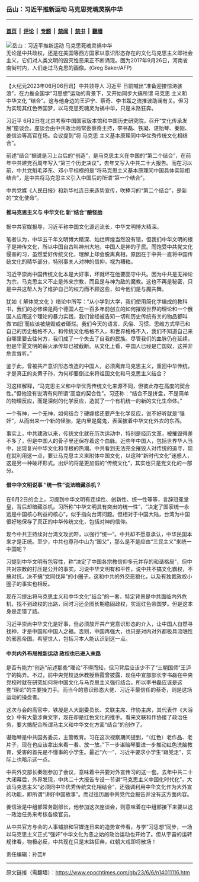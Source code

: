 ### 岳山：习近平推新运动 马克思死魂灵祸中华

---

#### [首页](../../../..?n14011116) &nbsp;|&nbsp; [评论](../../../../../epoch-comment?n14011116) &nbsp;|&nbsp; [专题](../../../../../epoch-special?n14011116) &nbsp;|&nbsp; [禁闻](../../../../../epoch-news?n14011116) &nbsp;|&nbsp; [禁书](../../../../../books?n14011116) &nbsp;|&nbsp; [翻墙](https://github.com/gfw-breaker/nogfw/blob/master/README.md?n14011116)


<div><img alt="岳山：习近平推新运动 马克思死魂灵祸中华" class="attachment-djy_600_400 size-djy_600_400 wp-post-image" src="https://i.epochtimes.com/assets/uploads/2023/01/id13904458-000_TB3U8-600x400.jpg"/>
<div class="caption">
 无论是中共政权，还是在美国等西方国家以意识形态存在的文化马克思主义即社会主义，它们对人类文明的毁灭性恶果正不断涌现。图为2017年9月26日，河南省南街村内，人们走过马克思的画像。(Greg Baker/AFP)
</div></div><hr/><div class="post_content" id="artbody" itemprop="articleBody">
 <!-- article content begin -->
 <p>
  【大纪元2023年06月06日讯】中共领导人
  <ok href="https://www.epochtimes.com/gb/tag/%E4%B9%A0%E8%BF%91%E5%B9%B3.html">
   习近平
  </ok>
  日前喊出“准备迎接惊涛骇浪”，在力推全国学“习思想”运动的背景下，又开始同步大搞所谓
  <ok href="https://www.epochtimes.com/gb/tag/%E9%A9%AC%E5%85%8B%E6%80%9D.html">
   马克思
  </ok>
  主义和
  <ok href="https://www.epochtimes.com/gb/tag/%E4%B8%AD%E5%8D%8E%E6%96%87%E5%8C%96.html">
   中华文化
  </ok>
  “结合”。这与他身边的王沪宁、蔡奇、李书磊之流推波助澜有关。但习为实现其红色帝国梦，以马克思死魂灵为祸中华，只是末路狂奔。
 </p>
 <p>
  <ok href="https://www.epochtimes.com/gb/tag/%E4%B9%A0%E8%BF%91%E5%B9%B3.html">
   习近平
  </ok>
  6月2日在北京考察中国国家版本馆和中国历史研究院，召开“文化传承发展”座谈会。座谈会由中共政治局常委蔡奇主持，李书磊、铁凝、谌贻琴、秦刚、姜信治等高官在场。会议提到“将
  <ok href="https://www.epochtimes.com/gb/tag/%E9%A9%AC%E5%85%8B%E6%80%9D.html">
   马克思
  </ok>
  主义基本原理同中华优秀传统文化相结合”。
 </p>
 <p>
  前述“结合”据说是习上台后的“创造”，是马克思主义在中国的“第二个结合”，在前年中共建党百周年写入“第三个历史决议”，去年又写入中共二十大报告。而在习以前，中共党魁毛泽东、邓小平标榜的是“将马克思主义基本原理同中国具体实际相结合”，是中共将马克思主义引入中国后的所谓“第一个结合”。
 </p>
 <p>
  中共党媒《人民日报》和新华社连日来造势宣传，吹捧习的“第二个结合”，是新的“文化使命”。
 </p>
 <h4>
  推马克思主义与
  <ok href="https://www.epochtimes.com/gb/tag/%E4%B8%AD%E5%8D%8E%E6%96%87%E5%8C%96.html">
   中华文化
  </ok>
  新“结合”酿怪胎
 </h4>
 <p>
  据中共官媒报导，习近平称中国文化源远流长，中华文明博大精深。
 </p>
 <p>
  笔者认为，中华五千年文明博大精深、灿烂辉煌当然没有错，但我们中华文明的根子是神传文化，所以中国自古叫神州大地，中国人是神的子民。而饱受中共党文化侵害的习，虽然爱好传统文化，理解上却会脱离真相，原因在于中共一直将中国传统文化的精华部分，特别事关人对神的信仰，视为糟粕。
 </p>
 <p>
  习近平崇尚中国传统文化本是大好事，坏就坏在他要固守中共。因为中共是无神论为宗，马克思主义不止是外来宗教，而且是与神为敌的魔教。这也不再是秘密，只是中共这帮人为了维护自己的权力而不顾这些，如今他们是与魔共舞。
 </p>
 <p>
  犹如《
  <ok href="https://www.epochtimes.com/gb/22/4/26/n13721157.htm">
   解体党文化
  </ok>
  》绪论中所写：“从小学到大学，我们使用简化字编成的教科书，我们的必修课是两个德国人在一百多年前创立的如何摧毁世界的理论和一个俄国人应用这个理论的暴力实践，我们曾经被告知一切和历史传统有关的物品都叫做‘四旧’而应该被烧毁或者砸烂。我们今天的语言、风俗、习惯、思维方式早已和自己的历史格格不入，和传统文化格格不入，和世界格格不入，我们不知道自己来自哪里要去往何方，我们成了一个失去了自我的民族。尽管我们的血脉仍在延续，但是华夏文明的薪火承传却已被截断。从文化上看，中国人已经是亡国奴，这并非危言耸听。”
 </p>
 <p>
  鉴于此，曾被共产意识形态改造的中国人，必须离弃马克思主义，重回中华传统，才是真正的炎黄子孙，为何却要倒过来将祖国文化和马克思主义结合？
 </p>
 <p>
  习这样解释，“马克思主义和中华优秀传统文化来源不同，但彼此存在高度的契合性。”但他没有说清有何所谓“高度的契合性”。习还称：“结合不是拼盘，不是简单的物理反应，而是深刻的化学反应，造就了一个有机统一的新的文化生命体。”
 </p>
 <p>
  一个有神，一个无神，如何结合？硬嫁接还要产生化学反应，说不好听就是“强奸”，从而出来一个新的怪胎，是内里是魔鬼，表面披着中华文化外衣的东西。
 </p>
 <p>
  事实上，中共建政以来，传统文化就在历次运动中，特别是经历文革，被摧毁得差不多了，但是中国人的骨子里还保存着这个血脉。近些年中国人，包括世界华人当中，出现复兴中华文化和寻根的热潮。中共看到无法完全摧毁人对传统的追寻，现在就利用这一点，要让马克思主义来附体中国文化，以这种“新时代文化”迷惑人，这是另一种破坏形式。出炉的将是更加假的“传统文化”，其实也只是党文化的一部分。
 </p>
 <h4>
  借中华文明说事 “统一性”说法暗藏杀机？
 </h4>
 <p>
  在6月2日的会上，习提到中华文明有连续性、创新性、统一性等等，言辞冠冕堂皇，背后却暗藏杀机。习所称“中华文明具有突出的统一性”，“决定了国家统一永远是中国核心利益的核心”，似乎指向台湾问题。但相对于中国大陆，台湾为中国很好地保存了真正的中华传统文化，包括对神的信仰。
 </p>
 <p>
  现今中共正持续对台湾文攻武吓，以强行“统一”。中共却不愿意承认，中华民国本来才是正统。至少，中共也尊孙中山为“国父”，那么是不是应由“三民主义”来统一中国呢？
 </p>
 <p>
  习提到中华文明有包容性，称“决定了中国各宗教信仰多元并存的和谐格局”，但中共对宗教的打压是公开的事实。习说中华文明有和平性，说中共不搞文化霸权，不搞对抗，决不搞“党同伐异”的小圈子。这和中共的外交恶狼化，以及有独裁政权小圈子的事实也相反。
 </p>
 <p>
  现在习提出将马克思主义和中华文化“结合”的一套，特定背景是中共面临内外危机，找不到政权的出路，同时习还企图长期稳固政权，实现红色帝国梦。但是这本身是走错了路。
 </p>
 <p>
  习近平崇尚中华文化是好事，但必须放开共产党意识形态的介入，让中国人自然寻找神，才是中国和中国人之福。否则，中国再强大，也只是对内对外都极具流氓性的邪恶帝国。希望世人，包括习本人能认识到这一点。
 </p>
 <h4>
  中共内外布局推新运动 政权也已进入末路
 </h4>
 <p>
  是否有能力“创造”前述那些“理论”不得而知，但习背后应该少不了“三朝国师”王沪宁的捣弄。不过，前中央党校退休教授蔡霞曾披露，现任中宣部部长李书磊在中央党校时就在研究如何将中国文化与马克思主义强行结合。所以李书磊应该是这套“理论”的主要操刀手。而当今的意识形态大佬、习近平最信任的蔡奇，则是这场运动的操盘者。
 </p>
 <p>
  这次与会的高官中，铁凝是人大副委员长、文联主席、作协主席，其代表作《大浴女》中有大量涉黄文字，现在却是红色文化的推手。看来文联和作协接了政治任务，要大搞配合所谓马主义和中华文化方面“结合”的创作了。
 </p>
 <p>
  谌贻琴是中共国务委员，主管教育。习在这次视察期间提到，“（红色）老作品、老片子，现在也应该拿出来看一看、放一放。”下一步谌贻琴要进一步推动红色洗脑教育，受害的首先是不懂事的小学生。最近“六一”，习近平要求小学生“跟党走”，实际上也暗示这一点。
 </p>
 <p>
  中共外交部长秦刚参加了会议，意味着中共要对外宣传习的这一套。去年中共二十大闭幕后，外界发现，中共二十大报告专设一节讲“马克思主义中国化时代化”，大谈马克思主义“必须同中华优秀传统文化相结合”，还强调利用中华文化作为大外宣的功能，即所谓“讲好中国故事”。而过往历届中共党代会报告并没有这方面内容。
 </p>
 <p>
  姜信治是中组部常务副部长，他参加这次座谈会，则意味着在中组部接下来要以这一政治任务来考核各级官员。
 </p>
 <p>
  从中共官方与会的人事铺排和官媒连日来的造势宣传看，与学“习思想”同步，一场以马克思主义正式“强奸”中华文化为恶之始的政治运动也开始了。但从宇宙的运转规律看，物极必反，中共现在只是末路狂奔，红朝大戏即将散场！
 </p>
 <p>
  责任编辑：孙芸#
 </p>
 <!-- article content end -->
 <div id="below_article_ad">
 </div>
</div>


---

原文链接（需翻墙）：https://www.epochtimes.com/gb/23/6/6/n14011116.htm